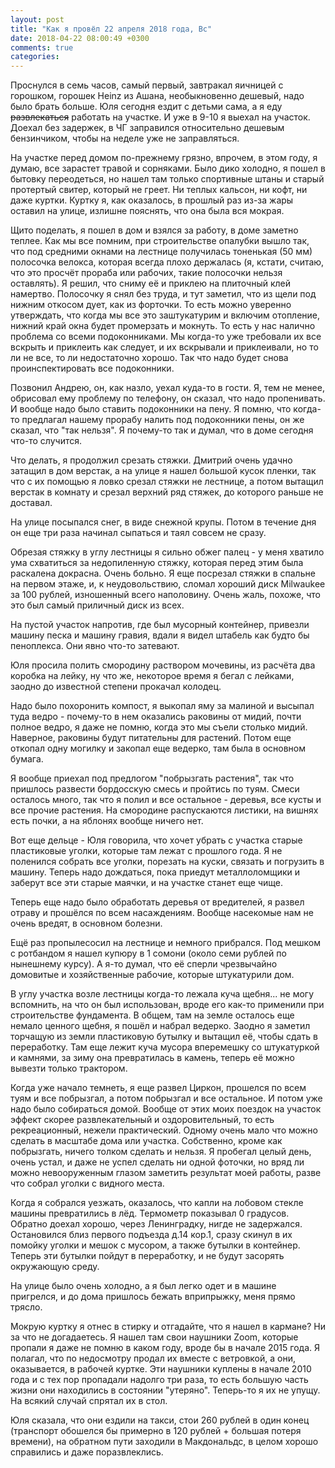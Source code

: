 ```yaml
---
layout: post
title: "Как я провёл 22 апреля 2018 года, Вс"
date: 2018-04-22 08:00:49 +0300
comments: true
categories: 
---
```

Проснулся в семь часов, самый первый, завтракал яичницей с горошком, горошек Heinz из Ашана, необыкновенно дешевый, надо было брать больше. Юля сегодня ездит с детьми сама, а я еду ~~развлекаться~~ работать на участке. И уже в 9-10 я выехал на участок. Доехал без задержек, в ЧГ заправился относительно дешевым бензинчиком, чтобы на неделе уже не заправляться.

На участке перед домом по-прежнему грязно, впрочем, в этом году, я думаю, все зарастет травой и сорняками. Было дико холодно, я пошел в бытовку переодеться, но нашел там только спортивные штаны и старый протертый свитер, который не греет. Ни теплых кальсон, ни кофт, ни даже куртки. Куртку я, как оказалось, в прошлый раз из-за жары оставил на улице, излишне пояснять, что она была вся мокрая.

Щито поделать, я пошел в дом и взялся за работу, в доме заметно теплее. Как мы все помним, при строительстве опалубки вышло так, что под средними окнами на лестнице получилась тоненькая (50 мм) полосочка велокса, которая всегда плохо держалась (я, кстати, считаю, что это просчёт прораба или рабочих, такие полосочки нельзя оставлять). Я решил, что сниму её и приклею на плиточный клей намертво. Полосочку я снял без труда, и тут заметил, что из щели под нижним откосом дует, как из форточки. То есть можно уверенно утверждать, что когда мы все это заштукатурим и включим отопление, нижний край окна будет промерзать и мокнуть. То есть у нас налично проблема со всеми подоконниками. Мы когда-то уже требовали их все вскрыть и приклеить как следует, и их вскрывали и приклеивали, но то ли не все, то ли недостаточно хорошо. Так что надо будет снова проинспектировать все подоконники.

Позвонил Андрею, он, как назло, уехал куда-то в гости. Я, тем не менее, обрисовал ему проблему по телефону, он сказал, что надо пропенивать. И вообще надо было ставить подоконники на пену. Я помню, что когда-то предлагал нашему прорабу налить под подоконники пены, он же сказал, что "так нельзя". Я почему-то так и думал, что в доме сегодня что-то случится.

Что делать, я продолжил срезать стяжки. Дмитрий очень удачно затащил в дом верстак, а на улице я нашел большой кусок пленки, так что с их помощью я ловко срезал стяжки не лестнице, а потом вытащил верстак в комнату и срезал верхний ряд стяжек, до которого раньше не доставал.

На улице посыпался снег, в виде снежной крупы. Потом в течение дня он еще три раза начинал сыпаться и таял совсем не сразу.

Обрезая стяжку в углу лестницы я сильно обжег палец - у меня хватило ума схватиться за недопиленную стяжку, которая перед этим была раскалена докрасна. Очень больно. Я еще посрезал стяжки в спальне на первом этаже, и, к неудовольствию, сломал хороший диск Milwaukee за 100 рублей, изношенный всего наполовину. Очень жаль, похоже, что это был самый приличный диск из всех.

На пустой участок напротив, где был мусорный контейнер, привезли машину песка и машину гравия, вдали я видел штабель как будто бы пеноплекса. Они явно что-то затевают.

Юля просила полить смородину раствором мочевины, из расчёта два коробка на лейку, ну что же, некоторое время я бегал с лейками, заодно до известной степени прокачал колодец.

Надо было похоронить компост, я выкопал яму за малиной и высыпал туда ведро - почему-то в нем оказались раковины от мидий, почти полное ведро, я даже не помню, когда это мы съели столько мидий. Наверное, раковины будут питательны для растений. Потом еще откопал одну могилку и закопал еще ведерко, там была в основном бумага.

Я вообще приехал под предлогом "побрызгать растения", так что пришлось развести бордосскую смесь и пройтись по туям. Смеси осталось много, так что я полил и все остальное - деревья, все кусты и все прочие растения. На смородине распускаются листики, на вишнях есть почки, а на яблонях вообще ничего нет. 

Вот еще дельце - Юля говорила, что хочет убрать с участка старые пластиковые уголки, которые там лежат с прошлого года. Я не поленился собрать все уголки, порезать на куски, связать и погрузить в машину. Теперь надо дождаться, пока приедут металлоломщики и заберут все эти старые маячки, и на участке станет еще чище.

Теперь еще надо было обработать деревья от вредителей, я развел отраву и прошёлся по всем насаждениям. Вообще насекомые нам не очень вредят, в основном болезни. 

Ещё раз пропылесосил на лестнице и немного прибрался. Под мешком с ротбандом я нашел купюру в 1 сомони (около семи рублей по нынешнему курсу). А я-то думал, что её сперли чрезвычайно домовитые и хозяйственные рабочие, которые штукатурили дом.

В углу участка возле лестницы когда-то лежала куча щебня... не могу вспомнить, на что он был использован, вроде его как-то применили при строительстве фундамента. В общем, там на земле осталось еще немало ценного щебня, я пошёл и набрал ведерко. Заодно я заметил торчащую из земли пластиковую бутылку и вытащил её, чтобы сдать в переработку. Там еще лежит куча мусора вперемешку со штукатуркой и камнями, за зиму она превратилась в камень, теперь её можно вывезти только трактором. 

Когда уже начало темнеть, я еще развел Циркон, прошелся по всем туям и все побрызгал, а потом побрызгал и все остальное. И потом уже надо было собираться домой. Вообще от этих моих поездок на участок эффект скорее развлекательный и оздоровительный, то есть рекреационный, нежели практический. Одному очень мало что можно сделать в масштабе дома или участка. Собственно, кроме как побрызгать, ничего толком сделать и нельзя. Я пробегал целый день, очень устал, и даже не успел сделать ни одной фоточки, но вряд ли можно невооруженным глазом заметить результат моей работы, разве что собрал уголки с видного места.

Когда я собрался уезжать, оказалось, что капли на лобовом стекле машины превратились в лёд. Термометр показывал 0 градусов. Обратно доехал хорошо, через Ленинградку, нигде не задержался. Остановился близ первого подъезда д.14 кор.1, сразу скинул в их помойку уголки и мешок с мусором, а также бутылки в контейнер. Теперь эти бутылки пойдут в переработку, и не будут засорять окружающую среду.

На улице было очень холодно, а я был легко одет и в машине пригрелся, и до дома пришлось бежать вприпрыжку, меня прямо трясло.

Мокрую куртку я отнес в стирку и отгадайте, что я нашел в кармане? Ни за что не догадаетесь. Я нашел там свои наушники Zoom, которые пропали я даже не помню в каком году, вроде бы в начале 2015 года. Я полагал, что по недосмотру продал их вместе с ветровкой, а они, оказывается, в рабочей куртке. Эти наушники куплены в начале 2010 года и с тех пор пропадали надолго три раза, то есть большую часть жизни они находились в состоянии "утеряно". Теперь-то я их не упущу. На всякий случай спрятал их в стол.

Юля сказала, что они ездили на такси, стои 260 рублей в один конец (транспорт обошелся бы примерно в 120 рублей + большая потеря времени), на обратном пути заходили в Макдональдс, в целом хорошо справились и даже поразвлеклись.